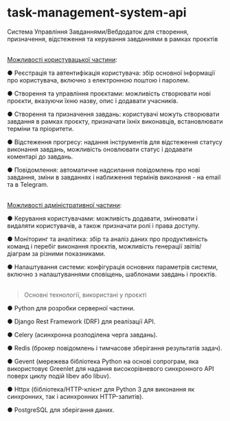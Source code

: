 # task-management-system-api

Система Управління Завданнями/Вебдодаток для створення, призначення, відстеження та керування завданнями в рамках проєктів<br/><br/>

<ins>Можливості користувацької частини</ins>:

● Реєстрація та автентифікація користувача: збір основної інформації про користувача, включно з електронною поштою і паролем.

● Створення та управління проєктами: можливість створювати нові проєкти, вказуючи їхню назву, опис і додавати учасників.

● Створення та призначення завдань: користувачі можуть створювати завдання в рамках проєкту, призначати їхніх виконавців, встановлювати терміни та пріоритети.

● Відстеження прогресу: надання інструментів для відстеження статусу виконання завдань, можливість оновлювати статус і додавати коментарі до завдань.

● Повідомлення: автоматичне надсилання повідомлень про нові завдання, зміни в завданнях і наближення термінів виконання - на email та в Telegram.<br/><br/>

<ins>Можливості адміністративної частини</ins>:

● Керування користувачами: можливість додавати, змінювати і видаляти користувачів, а також призначати ролі і права доступу.

● Моніторинг та аналітика: збір та аналіз даних про продуктивність команд і перебіг виконання проєктів, можливість генерації звітів/діаграм за різними показниками.

● Налаштування системи: конфігурація основних параметрів системи, включно з налаштуваннями сповіщень, шаблонами завдань і проєктів.<br/><br/>

> Основні технології, використані у проєкті

● Python для розробки серверної частини.

● Django Rest Framework (DRF) для реалізації API.

● Celery (асинхронна розподілена черга завдань).

● Redis (брокер повідомлень і тимчасове зберігання результатів задач).

● Gevent (мережева бібліотека Python на основі сопрограм, яка використовує Greenlet для надання високорівневого синхронного API поверх циклу подій libev або libuv).

● Httpx (бібліотека/HTTP-клієнт для Python 3 для виконання як синхронних, так і асинхронних HTTP-запитів).

● PostgreSQL для зберігання даних.<br/><br/>
